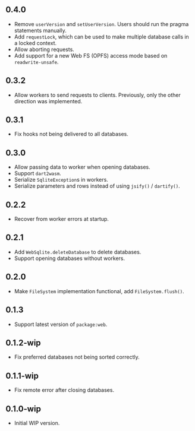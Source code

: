 ## 0.4.0

- Remove `userVersion` and `setUserVersion`. Users should run the pragma statements manually.
- Add `requestLock`, which can be used to make multiple database calls in a locked context.
- Allow aborting requests.
- Add support for a new Web FS (OPFS) access mode based on `readwrite-unsafe`.

## 0.3.2

- Allow workers to send requests to clients. Previously, only the other
  direction was implemented.

## 0.3.1

- Fix hooks not being delivered to all databases.

## 0.3.0

- Allow passing data to worker when opening databases.
- Support `dart2wasm`.
- Serialize `SqliteException`s in workers.
- Serialize parameters and rows instead of using `jsify()` / `dartify()`.

## 0.2.2

- Recover from worker errors at startup.

## 0.2.1

- Add `WebSqlite.deleteDatabase` to delete databases.
- Support opening databases without workers.

## 0.2.0

- Make `FileSystem` implementation functional, add `FileSystem.flush()`.

## 0.1.3

- Support latest version of `package:web`.

## 0.1.2-wip

- Fix preferred databases not being sorted correctly.

## 0.1.1-wip

- Fix remote error after closing databases.

## 0.1.0-wip

- Initial WIP version.
